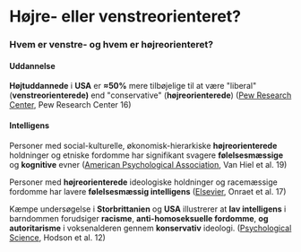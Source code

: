 # Højre- eller venstreorienteret?

### Hvem er venstre- og hvem er højreorienteret?

#### Uddannelse

**Højtuddannede** i **USA** er **≈50%** mere tilbøjelige til at være "liberal" (**venstreorienterede)** end "conservative" (**højreorienterede**) ([Pew Research Center](https://www.pewresearch.org/politics/2016/04/26/a-wider-ideological-gap-between-more-and-less-educated-adults/), Pew Research Center 16)

#### Intelligens

Personer med social-kulturelle, økonomisk-hierarkiske **højreorienterede** holdninger og etniske fordomme har signifikant svagere **følelsesmæssige** og **kognitive** evner ([American Psychological Association](https://psycnet.apa.org/doiLanding?doi=10.1037%2Femo0000497), Van Hiel et al. 19)

Personer med **højreorienterede** ideologiske holdninger og racemæssige fordomme har lavere **følelsesmæssig intelligens** ([Elsevier](https://www.sciencedirect.com/science/article/abs/pii/S0191886917300181), Onraet et al. 17)

Kæmpe undersøgelse i **Storbrittanien** og **USA** illustrerer at **lav intelligens** i barndommen forudsiger **racisme**, **anti-homoseksuelle fordomme**, **og autoritarisme** i voksenalderen gennem **konservativ** ideologi. ([Psychological Science](https://journals.sagepub.com/doi/abs/10.1177/0956797611421206), Hodson et al. 12)
